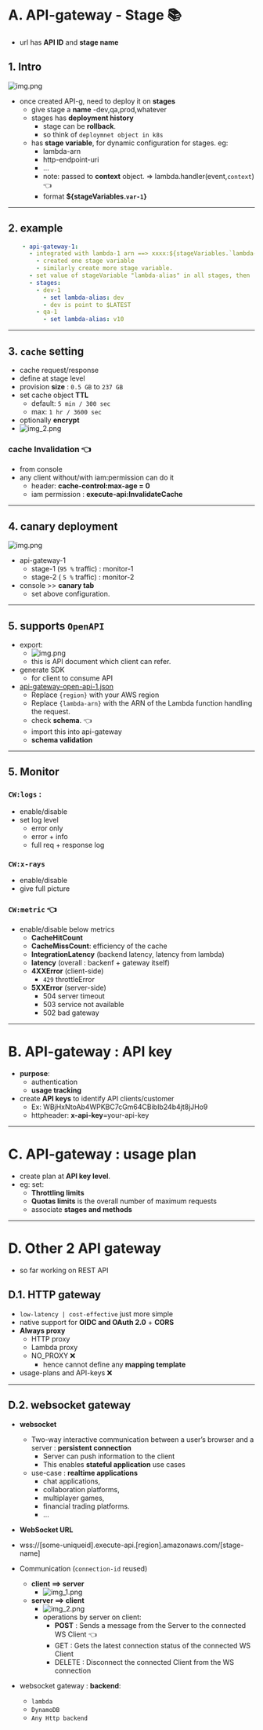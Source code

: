 # A. API-gateway - Stage :books:
- url has **API ID** and **stage name**

## 1. Intro
![img.png](../99_img/dva/api-g/01/img.png)
- once created API-g, need to deploy it on **stages**
  - give stage a **name** -dev,qa,prod,whatever
  - stages has **deployment history** 
    - stage can be **rollback**.
    - so think of `deploymnet object in k8s`
  - has **stage variable**, for dynamic configuration for stages. eg:
    - lambda-arn
    - http-endpoint-uri
    - ...
    - note: passed to **context** object. => lambda.handler(event,`context`) :point_left:
    - format **${stageVariables.`var-1`}**

---    
## 2. example
```yaml
    - api-gateway-1:
      - integrated with lambda-1 arn ==> xxxx:${stageVariables.`lambda-alias`} 
        - created one stage variable
        - similarly create more stage variable.
      - set value of stageVariable "lambda-alias" in all stages, then
      - stages:
        - dev-1
          - set lambda-alias: dev
          - dev is point to $LATEST
        - qa-1
          - set lambda-alias: v10
```

---
## 3. **`cache` setting**
- cache request/response
- define at stage level
- provision **size** : `0.5 GB` to `237 GB`
- set cache object **TTL**
  - default: `5 min / 300 sec`
  - max: `1 hr / 3600 sec`
- optionally **encrypt**
- ![img_2.png](../99_img/dva/api-g/04/img_4.png)

### **cache Invalidation** :point_left:
- from console
- any client without/with iam:permission can do it
  - header: **cache-control:max-age = 0**
  - iam permission : **execute-api:InvalidateCache**

---  
## 4. canary deployment
![img.png](../99_img/dva/api-g/02/img.png)
- api-gateway-1
    - stage-1 (`95 %` traffic) : monitor-1
    - stage-2 ( `5 %` traffic) : monitor-2
- console >>  **canary tab**
    - set above configuration.

---
## 5. supports `OpenAPI`
- export:
  - ![img.png](../99_img/dva/api-g/01/img-openAPI.png)
  - this is API document which client can refer.
- generate SDK
  - for client to consume API
- [api-gateway-open-api-1.json](api-gateway-open-api-1.json)
  - Replace `{region}` with your AWS region
  - Replace `{lambda-arn}` with the ARN of the Lambda function handling the request.
  - check **schema**. :point_left:
  - import this into api-gateway
  - **schema validation**

---
## 5. Monitor
### `CW:logs` :
- enable/disable
- set log level
  - error only
  - error + info
  - full req + response log
### `CW:x-rays` 
- enable/disable
- give full picture

### `CW:metric` :point_left:
- enable/disable below metrics
  - **CacheHitCount** 
  - **CacheMissCount**: efficiency of the cache
  - **IntegrationLatency** (backend latency, latency from lambda)
  - **latency** (overall : backenf + gateway itself)
  - **4XXError** (client-side) 
    - `429` throttleError
  - **5XXError** (server-side)
    - 504 server timeout
    - 503 service not available
    - 502 bad gateway

---
# B. API-gateway : API key 
- **purpose**:
  - authentication 
  - **usage tracking**
- create **API keys** to identify API clients/customer
    - Ex: WBjHxNtoAb4WPKBC7cGm64CBibIb24b4jt8jJHo9
    - httpheader: **x-api-key**=your-api-key

---
# C. API-gateway : usage plan
- create plan at **API key level**.
- eg: set:
  - **Throttling limits** 
  - **Quotas limits** is the overall number of maximum requests
  - associate **stages and methods**

---
# D. Other 2 API gateway
- so far working on REST API
## D.1. HTTP gateway
- `low-latency | cost-effective` just more simple
- native support for **OIDC and OAuth 2.0** + **CORS**
- **Always proxy**
  - HTTP proxy
  - Lambda proxy
  - NO_PROXY :x:
    - hence cannot define any **mapping template**
- usage-plans and API-keys :x:

---
## D.2. websocket gateway
- **websocket**
  - Two-way interactive communication between a user’s browser and a server : **persistent connection**
    - Server can push information to the client
    - This enables **stateful application** use cases
  - use-case : **realtime applications**
    - chat applications, 
    - collaboration platforms,
    - multiplayer games,
    - financial trading platforms.
    - ...

- **WebSocket URL**
 - wss://[some-uniqueid].execute-api.[region].amazonaws.com/[stage-name]
- Communication (`connection-id` reused)
  - **client ==> server**
    - ![img_1.png](../99_img/dva/api-g/05/img_1.png)
  - **server ==> client**
    - ![img_2.png](../99_img/dva/api-g/05/img_2.png)
    - operations by server on client:
      - **POST** : Sends a message from the Server to the connected WS Client :point_left:
      - GET : Gets the latest connection status of the connected WS Client
      - DELETE : Disconnect the connected Client from the WS connection

- websocket gateway : **backend**:
  - `lambda`
  - `DynamoDB`
  - `Any Http backend`